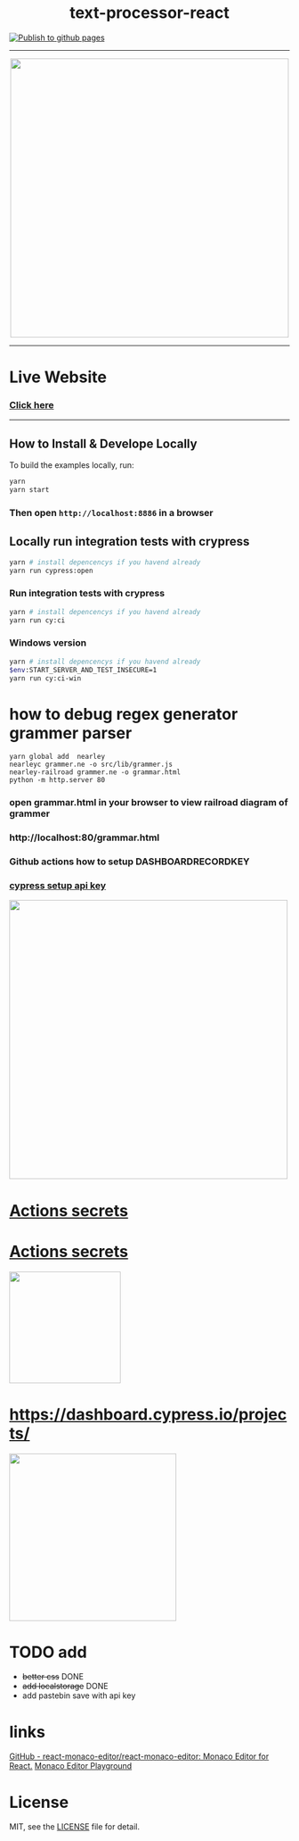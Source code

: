 <p align="center"> 

<h1 align="center">text-processor-react</h1>

[![Publish to github pages](https://github.com/wisehackermonkey/text-processor-react/actions/workflows/webpack.yml/badge.svg)](https://github.com/wisehackermonkey/text-processor-react/actions/workflows/webpack.yml)

<hr>
 <div align="center">
 <image height="500" src="assets/2021-10-28-11-45-30.png">
 </div>

 <hr>

# Live Website
### [Click here ](https://wisehackermonkey.github.io/text-processor-react/)
 <hr>

## How to Install & Develope Locally

To build the examples locally, run:

```bash
yarn
yarn start
```

### Then open `http://localhost:8886` in a browser


## Locally run integration tests with crypress
```bash
yarn # install depencencys if you havend already
yarn run cypress:open
```

### Run integration tests with crypress
```bash
yarn # install depencencys if you havend already
yarn run cy:ci
```
### Windows version
```bash
yarn # install depencencys if you havend already
$env:START_SERVER_AND_TEST_INSECURE=1
yarn run cy:ci-win
```
# how to debug regex generator grammer parser
```
yarn global add  nearley
nearleyc grammer.ne -o src/lib/grammer.js
nearley-railroad grammer.ne -o grammar.html
python -m http.server 80
```
### open grammar.html in your browser to view railroad diagram of grammer
### http://localhost:80/grammar.html

### Github actions how to setup DASHBOARDRECORDKEY
### [cypress setup api key](https://docs.cypress.io/guides/dashboard/projects#Set-up-a-project-to-record)
 <image height="500" src="assets/2021-10-29-17-59-05.png">

 # [Actions secrets](https://github.com/wisehackermonkey/text-processor-react/settings/secrets/actions)
# [Actions secrets](https://github.com/<USErNAME/<REPONAME>/settings/secrets/actions)
  <image height="200" src="assets/2021-10-29-17-59-40.png">

# https://dashboard.cypress.io/projects/

 <image height="300" src="assets/2021-10-29-18-00-50.png">

# TODO add
- ~~better css~~ DONE
- ~~add localstorage~~ DONE
- add pastebin save with api key
# links
[GitHub - react-monaco-editor/react-monaco-editor: Monaco Editor for React.](https://github.com/react-monaco-editor/react-monaco-editor)
[Monaco Editor Playground](https://microsoft.github.io/monaco-editor/playground.html#creating-the-editor-editor-basic-options)
# License

MIT, see the [LICENSE](/LICENSE.md) file for detail.
